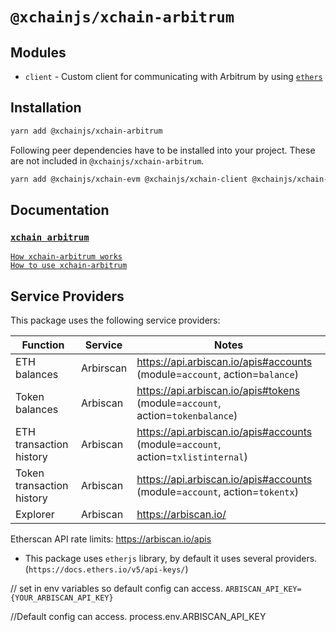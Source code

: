 # `@xchainjs/xchain-arbitrum`

## Modules

- `client` - Custom client for communicating with Arbitrum by using [`ethers`](https://github.com/ethers-io/ethers.js)

## Installation

```sh
yarn add @xchainjs/xchain-arbitrum
```

Following peer dependencies have to be installed into your project. These are not included in `@xchainjs/xchain-arbitrum`.

```sh
yarn add @xchainjs/xchain-evm @xchainjs/xchain-client @xchainjs/xchain-crypto @xchainjs/xchain-util axios ethers
```

## Documentation

### [`xchain arbitrum`](http://docs.xchainjs.org/xchain-client/xchain-arbitrum/)

[`How xchain-arbitrum works`](http://docs.xchainjs.org/xchain-client/xchain-arbitrum/how-it-works.html)\
[`How to use xchain-arbitrum`](http://docs.xchainjs.org/xchain-client/xchain-arbitrum/how-to-use.html)

## Service Providers

This package uses the following service providers:

| Function                  | Service   | Notes                                                                              |
| ------------------------- | --------- | ---------------------------------------------------------------------------------- |
| ETH balances              | Arbirscan | https://api.arbiscan.io/apis#accounts (module=`account`, action=`balance`)        |
| Token balances            | Arbiscan | https://api.arbiscan.io/apis#tokens (module=`account`, action=`tokenbalance`)     |
| ETH transaction history   | Arbiscan | https://api.arbiscan.io/apis#accounts (module=`account`, action=`txlistinternal`) |
| Token transaction history | Arbiscan | https://api.arbiscan.io/apis#accounts (module=`account`, action=`tokentx`)        |
| Explorer                  | Arbiscan | https://arbiscan.io/                                                              |

Etherscan API rate limits: https://arbiscan.io/apis

- This package uses `etherjs` library, by default it uses several providers. (`https://docs.ethers.io/v5/api-keys/`)

// set in env variables so default config can access.
`ARBISCAN_API_KEY={YOUR_ARBISCAN_API_KEY}`

//Default config can access.
process.env.ARBISCAN_API_KEY